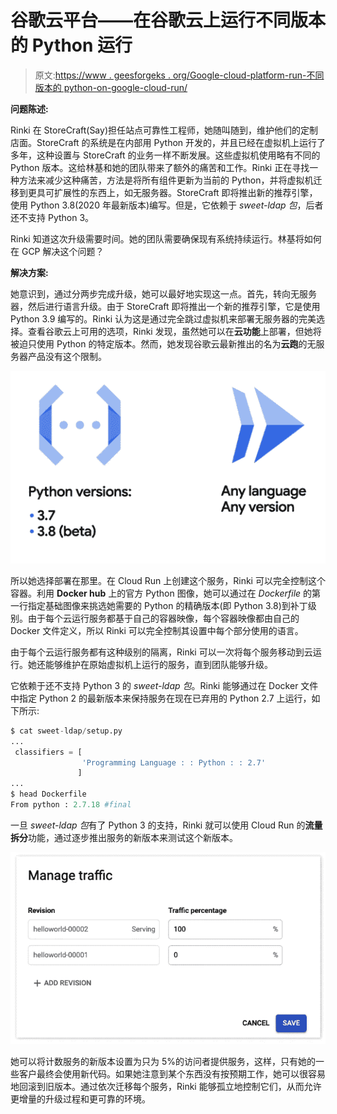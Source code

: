 # 谷歌云平台——在谷歌云上运行不同版本的 Python 运行

> 原文:[https://www . geesforgeks . org/Google-cloud-platform-run-不同版本的 python-on-google-cloud-run/](https://www.geeksforgeeks.org/google-cloud-platform-running-different-versions-of-python-on-google-cloud-run/)

**问题陈述:**

Rinki 在 StoreCraft(Say)担任站点可靠性工程师，她随叫随到，维护他们的定制店面。StoreCraft 的系统是在内部用 Python 开发的，并且已经在虚拟机上运行了多年，这种设置与 StoreCraft 的业务一样不断发展。这些虚拟机使用略有不同的 Python 版本。这给林基和她的团队带来了额外的痛苦和工作。Rinki 正在寻找一种方法来减少这种痛苦，方法是将所有组件更新为当前的 Python，并将虚拟机迁移到更具可扩展性的东西上，如无服务器。StoreCraft 即将推出新的推荐引擎，使用 Python 3.8(2020 年最新版本)编写。但是，它依赖于 *sweet-ldap 包*，后者还不支持 Python 3。

Rinki 知道这次升级需要时间。她的团队需要确保现有系统持续运行。林基将如何在 GCP 解决这个问题？

**解决方案:**

她意识到，通过分两步完成升级，她可以最好地实现这一点。首先，转向无服务器，然后进行语言升级。由于 StoreCraft 即将推出一个新的推荐引擎，它是使用 Python 3.9 编写的。Rinki 认为这是通过完全跳过虚拟机来部署无服务器的完美选择。查看谷歌云上可用的选项，Rinki 发现，虽然她可以在**云功能**上部署，但她将被迫只使用 Python 的特定版本。然而，她发现谷歌云最新推出的名为**云跑**的无服务器产品没有这个限制。

![](img/b44409f69423465ba4ca38ef47f74763.png)

所以她选择部署在那里。在 Cloud Run 上创建这个服务，Rinki 可以完全控制这个容器。利用 **Docker hub** 上的官方 Python 图像，她可以通过在 *Dockerfile* 的第一行指定基础图像来挑选她需要的 Python 的精确版本(即 Python 3.8)到补丁级别。由于每个云运行服务都基于自己的容器映像，每个容器映像都由自己的 Docker 文件定义，所以 Rinki 可以完全控制其设置中每个部分使用的语言。

由于每个云运行服务都有这种级别的隔离，Rinki 可以一次将每个服务移动到云运行。她还能够维护在原始虚拟机上运行的服务，直到团队能够升级。

它依赖于还不支持 Python 3 的 *sweet-ldap 包*。Rinki 能够通过在 Docker 文件中指定 Python 2 的最新版本来保持服务在现在已弃用的 Python 2.7 上运行，如下所示:

```py
$ cat sweet-ldap/setup.py
...
 classifiers = [
                'Programming Language : : Python : : 2.7'
               ]
...
$ head Dockerfile
From python : 2.7.18 #final
```

一旦 *sweet-ldap 包*有了 Python 3 的支持，Rinki 就可以使用 Cloud Run 的**流量拆分**功能，通过逐步推出服务的新版本来测试这个新版本。

![](img/710833bd662bbd692114a8dc74a6604a.png)

她可以将计数服务的新版本设置为只为 5%的访问者提供服务，这样，只有她的一些客户最终会使用新代码。如果她注意到某个东西没有按预期工作，她可以很容易地回滚到旧版本。通过依次迁移每个服务，Rinki 能够孤立地控制它们，从而允许更增量的升级过程和更可靠的环境。